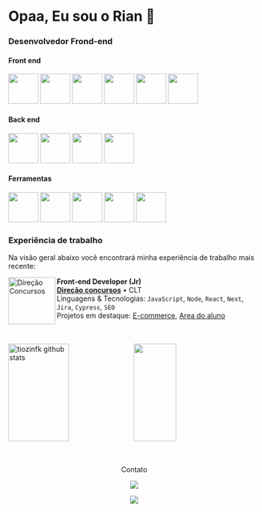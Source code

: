# Opaa, Eu sou o Rian 👋

### Desenvolvedor Frond-end

#### Front end 

<img src="https://cdn.jsdelivr.net/gh/devicons/devicon/icons/react/react-original-wordmark.svg" width="60" height="60" /> <img src="https://cdn.jsdelivr.net/gh/devicons/devicon/icons/javascript/javascript-original.svg" width="60" height="60" /> <img src="https://cdn.jsdelivr.net/gh/devicons/devicon/icons/typescript/typescript-original.svg" width="60" height="60" /> <img src="https://cdn.jsdelivr.net/gh/devicons/devicon/icons/css3/css3-original.svg" width="60" height="60" /> <img src="https://cdn.jsdelivr.net/gh/devicons/devicon/icons/html5/html5-original.svg" width="60" height="60" /> <img src="https://cdn.jsdelivr.net/gh/devicons/devicon/icons/nextjs/nextjs-original.svg"  width="60" height="60" />

#### Back end 

<img src="https://cdn.jsdelivr.net/gh/devicons/devicon/icons/nodejs/nodejs-original-wordmark.svg" width="60" height="60"/> <img src="https://cdn.jsdelivr.net/gh/devicons/devicon/icons/angularjs/angularjs-original.svg" width="60" height="60" /> <img src="https://cdn.jsdelivr.net/gh/devicons/devicon/icons/go/go-original.svg"  width="60" height="60"/> <img src="https://cdn.jsdelivr.net/gh/devicons/devicon/icons/mongodb/mongodb-original.svg" width="60" height="60" />

#### Ferramentas

<img src="https://cdn.jsdelivr.net/gh/devicons/devicon/icons/git/git-original.svg" width="60" height="60" /> <img src="https://cdn.jsdelivr.net/gh/devicons/devicon/icons/visualstudio/visualstudio-plain.svg"  width="60" height="60" /> <img src="https://cdn.jsdelivr.net/gh/devicons/devicon/icons/jira/jira-original.svg"  width="60" height="60" /> <img src="https://cdn.jsdelivr.net/gh/devicons/devicon/icons/figma/figma-original.svg"  width="60" height="60" /> <img src="https://cdn.jsdelivr.net/gh/devicons/devicon/icons/trello/trello-plain.svg"  width="60" height="60" />





 
 ### Experiência de trabalho

Na visão geral abaixo você encontrará minha experiência de trabalho mais recente:

[<img align="left" height="94px" width="94px" alt="Direção Concursos" src="https://yt3.googleusercontent.com/L1M5ZVLHSy_DsYyoxJt7sokn8eNPGpl2Yeicju5jt-Wm-UAPyFUd8p3_MEpBs-omePejeWrnLw=s900-c-k-c0x00ffffff-no-rj"/>](https://www.direcaoconcursos.com.br/)

**Front-end Developer (Jr)** \
[**Direção concursos**](https://www.direcaoconcursos.com.br/) • CLT \
Linguagens & Tecnologias: `JavaScript`, `Node`, `React`, `Next`, `Jira`, `Cypress`, `SEO`\
Projetos em destaque: [E-commerce](https://www.direcaoconcursos.com.br/), [Area do aluno](https://aluno.direcaoconcursos.com.br/home)
<br/>


<br/>
<br/>


 <div>
 <img width="49%" height="195px" src="https://github-readme-stats.vercel.app/api?username=tiozinfk&show_icons=true&count_private=true&hide_border=true&title_color=ff91a4&icon_color=ff91a4&text_color=c9d1d9&bg_color=0d1117" alt="tiozinfk github stats" /> 
  <img width="41%" height="195px" src="https://github-readme-stats.vercel.app/api/top-langs/?username=tiozinfk&layout=compact&hide_border=true&title_color=ff91a4&text_color=ff91a4&bg_color=0d1117" />
</div>
  
   &nbsp;
   &nbsp;
   &nbsp;
   &nbsp;
   &nbsp;
   &nbsp;
   &nbsp;



<div align="center">
  
  Contato
  
<a href="https://www.linkedin.com/in/rian-moraes" target="_blank"><img src="https://img.shields.io/badge/-LinkedIn-%230077B5?style=for-the-badge&logo=linkedin&logoColor=white" target="_blank"></a>   
  
 <a href = "mailto:rianherminio2002@gmail.com"><img src="https://img.shields.io/badge/Gmail-D14836?style=for-the-badge&logo=gmail&logoColor=white" target="_blank"></a>
  
    
  
  <div/>



